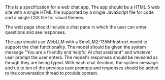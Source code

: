 This is a specification for a web chat app. The app should be a HTML 5 web site with a single HTML file supported by a single JavaScript file for code and a single CSS file for visual themes.

The web page should include a chat pane in which the user can enter questions and see responses.

The app should use WebLLM with a SmolLM2-135M-Instruct model to support the chat functionality. The model should be given the system message "You are a friendly and helpful AI chat assistant" and whatever user prompt the user enters. The model's responses should be revealed as though they are being typed. With each chat iteration, the system message and up to ten of the previous user prompts and responses should be added to the conversation thread to provide context.